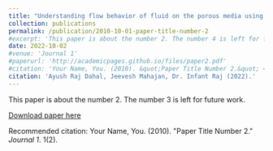```yaml
---
title: "Understanding flow behavior of fluid on the porous media using AI"
collection: publications
permalink: /publication/2010-10-01-paper-title-number-2
#excerpt: 'This paper is about the number 2. The number 4 is left for future work.'
date: 2022-10-02
#venue: 'Journal 1'
#paperurl: 'http://academicpages.github.io/files/paper2.pdf'
#citation: 'Your Name, You. (2010). &quot;Paper Title Number 2.&quot; <i>Journal 1</i>. 1(2).'
citation: 'Ayush Raj Dahal, Jeevesh Mahajan, Dr. Infant Raj (2022).'
---
```

This paper is about the number 2. The number 3 is left for future work.

[Download paper here]()

Recommended citation: Your Name, You. (2010). "Paper Title Number 2." <i>Journal 1</i>. 1(2).